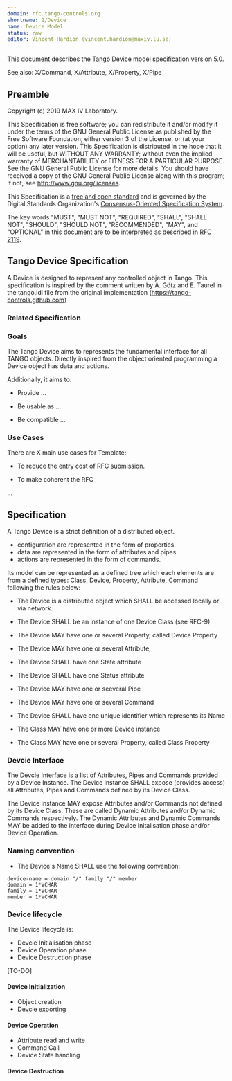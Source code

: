 ```yaml
---
domain: rfc.tango-controls.org
shortname: 2/Device
name: Device Model
status: raw
editor: Vincent Hardion (vincent.hardion@maxiv.lu.se)
---
```


This document describes the Tango Device model specification version 5.0.

See also: X/Command, X/Attribute, X/Property, X/Pipe

## Preamble

Copyright (c) 2019 MAX IV Laboratory.

This Specification is free software; you can redistribute it and/or modify it under the terms of the GNU General Public License as published by the Free Software Foundation; either version 3 of the License, or (at your option) any later version. This Specification is distributed in the hope that it will be useful, but WITHOUT ANY WARRANTY; without even the implied warranty of MERCHANTABILITY or FITNESS FOR A PARTICULAR PURPOSE. See the GNU General Public License for more details. You should have received a copy of the GNU General Public License along with this program; if not, see <http://www.gnu.org/licenses>.

This Specification is a [free and open standard](http://www.digistan.org/open-standard:definition) and is governed by the Digital Standards Organization's [Consensus-Oriented Specification System](http://www.digistan.org/spec:1/COSS).

The key words "MUST", "MUST NOT", "REQUIRED", "SHALL", "SHALL NOT", "SHOULD", "SHOULD NOT", "RECOMMENDED", "MAY", and "OPTIONAL" in this document are to be interpreted as described in [RFC 2119](http://tools.ietf.org/html/rfc2119).

## Tango Device Specification

A Device is designed to represent any controlled object in Tango.
This specification is inspired by the comment written by A. Götz and E. Taurel in the tango.idl file from the original implementation (https://tango-controls.github.com)

### Related Specification

### Goals

The Tango Device aims to represents the fundamental interface for all TANGO objects. Directly inspired from the object oriented programming a Device object has data and actions.


Additionally, it aims to:

* Provide ...

* Be usable as ...

* Be compatible ...

### Use Cases

There are X main use cases for Template:

* To reduce the entry cost of RFC submission.

* To make coherent the RFC

...

## Specification

A Tango Device is a strict definition of a distributed object. 
* configuration are represented in the form of properties.
* data are represented in the form of attributes and pipes.
* actions are represented in the form of commands.

Its model can be represented as a defined tree which each elements are from a defined types: Class, Device, Property, Attribute, Command following the rules below:


* The Device is a distributed object which SHALL be accessed locally or via network.
* The Device SHALL be an instance of one Device Class (see RFC-9)
* The Device MAY have one or several Property, called Device Property
* The Device MAY have one or several Attribute, 
* The Device SHALL have one State attribute 
* The Device SHALL have one Status attribute
* The Device MAY have one or seeveral Pipe
* The Device MAY have one or several Command
* The Device SHALL have one unique identifier which represents its Name

* The Class MAY have one or more Device instance
* The Class MAY have one or several Property, called Class Property

### Devcie Interface

The Devcie Interface is a list of Attributes, Pipes and Commands provided by a Device Instance.
The Device instance SHALL expose (provides access) all Attributes, Pipes and Commands defined by its Device Class.

The Device instance MAY expose Attributes and/or Commands not defined by its Device Class. 
These are called Dynamic Attributes and/or Dynamic Commands respectively. 
The Dynamic Attributes and Dynamic Commands MAY be added to the interface during Device Initalisation phase and/or Device Operation. 

### Naming convention

* The Device's Name SHALL use the following convention:
``` ABNF
device-name = domain "/" family "/" member
domain = 1*VCHAR
family = 1*VCHAR
member = 1*VCHAR
```

### Device lifecycle

The Device lifecycle is:
* Devcie Initialisation phase
* Device Operation phase
* Device Destruction phase 

[TO-DO]
#### Device Initialization

* Object creation
* Devcie exporting

#### Device Operation

* Attribute read and write
* Command Call
* Device State handling

#### Device Destruction

